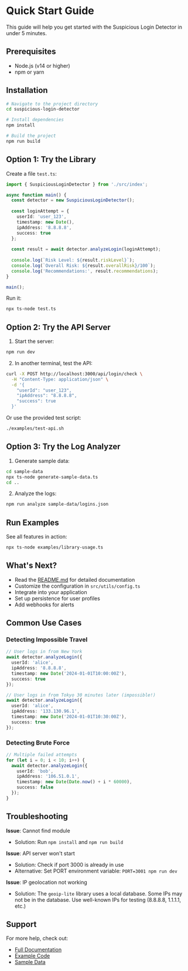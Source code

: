 # Quick Start Guide

This guide will help you get started with the Suspicious Login Detector in under 5 minutes.

## Prerequisites

- Node.js (v14 or higher)
- npm or yarn

## Installation

```bash
# Navigate to the project directory
cd suspicious-login-detector

# Install dependencies
npm install

# Build the project
npm run build
```

## Option 1: Try the Library

Create a file `test.ts`:

```typescript
import { SuspiciousLoginDetector } from './src/index';

async function main() {
  const detector = new SuspiciousLoginDetector();
  
  const loginAttempt = {
    userId: 'user_123',
    timestamp: new Date(),
    ipAddress: '8.8.8.8',
    success: true
  };
  
  const result = await detector.analyzeLogin(loginAttempt);
  
  console.log(`Risk Level: ${result.riskLevel}`);
  console.log(`Overall Risk: ${result.overallRisk}/100`);
  console.log('Recommendations:', result.recommendations);
}

main();
```

Run it:
```bash
npx ts-node test.ts
```

## Option 2: Try the API Server

1. Start the server:
```bash
npm run dev
```

2. In another terminal, test the API:
```bash
curl -X POST http://localhost:3000/api/login/check \
  -H "Content-Type: application/json" \
  -d '{
    "userId": "user_123",
    "ipAddress": "8.8.8.8",
    "success": true
  }'
```

Or use the provided test script:
```bash
./examples/test-api.sh
```

## Option 3: Try the Log Analyzer

1. Generate sample data:
```bash
cd sample-data
npx ts-node generate-sample-data.ts
cd ..
```

2. Analyze the logs:
```bash
npm run analyze sample-data/logins.json
```

## Run Examples

See all features in action:
```bash
npx ts-node examples/library-usage.ts
```

## What's Next?

- Read the [README.md](README.md) for detailed documentation
- Customize the configuration in `src/utils/config.ts`
- Integrate into your application
- Set up persistence for user profiles
- Add webhooks for alerts

## Common Use Cases

### Detecting Impossible Travel
```typescript
// User logs in from New York
await detector.analyzeLogin({
  userId: 'alice',
  ipAddress: '8.8.8.8',
  timestamp: new Date('2024-01-01T10:00:00Z'),
  success: true
});

// User logs in from Tokyo 30 minutes later (impossible!)
await detector.analyzeLogin({
  userId: 'alice',
  ipAddress: '133.130.96.1',
  timestamp: new Date('2024-01-01T10:30:00Z'),
  success: true
});
```

### Detecting Brute Force
```typescript
// Multiple failed attempts
for (let i = 0; i < 10; i++) {
  await detector.analyzeLogin({
    userId: 'bob',
    ipAddress: '106.51.0.1',
    timestamp: new Date(Date.now() + i * 60000),
    success: false
  });
}
```

## Troubleshooting

**Issue**: Cannot find module
- Solution: Run `npm install` and `npm run build`

**Issue**: API server won't start
- Solution: Check if port 3000 is already in use
- Alternative: Set PORT environment variable: `PORT=3001 npm run dev`

**Issue**: IP geolocation not working
- Solution: The `geoip-lite` library uses a local database. Some IPs may not be in the database. Use well-known IPs for testing (8.8.8.8, 1.1.1.1, etc.)

## Support

For more help, check out:
- [Full Documentation](README.md)
- [Example Code](examples/)
- [Sample Data](sample-data/)

